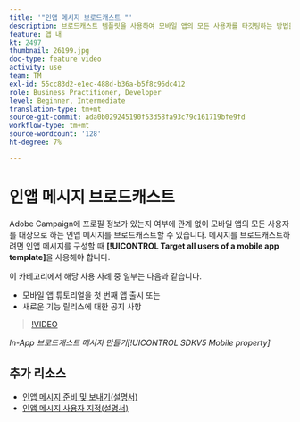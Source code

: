 ```yaml
---
title: '"인앱 메시지 브로드캐스트 "'
description: 브로드캐스트 템플릿을 사용하여 모바일 앱의 모든 사용자를 타깃팅하는 방법을 알아봅니다.
feature: 앱 내
kt: 2497
thumbnail: 26199.jpg
doc-type: feature video
activity: use
team: TM
exl-id: 55cc83d2-e1ec-488d-b36a-b5f8c96dc412
role: Business Practitioner, Developer
level: Beginner, Intermediate
translation-type: tm+mt
source-git-commit: ada0b029245190f53d58fa93c79c161719bfe9fd
workflow-type: tm+mt
source-wordcount: '128'
ht-degree: 7%

---
```


# 인앱 메시지 브로드캐스트

Adobe Campaign에 프로필 정보가 있는지 여부에 관계 없이 모바일 앱의 모든 사용자를 대상으로 하는 인앱 메시지를 브로드캐스트할 수 있습니다. 메시지를 브로드캐스트하려면 인앱 메시지를 구성할 때 **[!UICONTROL Target all users of a mobile app template]**&#x200B;을 사용해야 합니다.

이 카테고리에서 해당 사용 사례 중 일부는 다음과 같습니다.

* 모바일 앱 튜토리얼을 첫 번째 앱 출시 또는
* 새로운 기능 릴리스에 대한 공지 사항

>[!VIDEO](https://video.tv.adobe.com/v/26199?quality=12)

*In-App 브로드캐스트 메시지 만들기[!UICONTROL SDKV5 Mobile property]*

## 추가 리소스

* [인앱 메시지 준비 및 보내기(설명서)](https://docs.adobe.com/content/help/en/campaign-standard/using/communication-channels/in-app-messaging/preparing-and-sending-an-in-app-message.html)
* [인앱 메시지 사용자 지정(설명서)](https://docs.adobe.com/content/help/en/campaign-standard/using/communication-channels/in-app-messaging/customizing-an-in-app-message.html)
